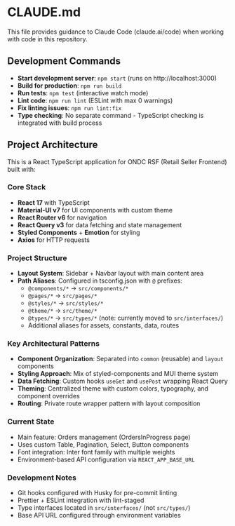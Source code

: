 # CLAUDE.md

This file provides guidance to Claude Code (claude.ai/code) when working with code in this repository.

## Development Commands

- **Start development server**: `npm start` (runs on http://localhost:3000)
- **Build for production**: `npm run build`
- **Run tests**: `npm test` (interactive watch mode)
- **Lint code**: `npm run lint` (ESLint with max 0 warnings)
- **Fix linting issues**: `npm run lint:fix`
- **Type checking**: No separate command - TypeScript checking is integrated with build process

## Project Architecture

This is a React TypeScript application for ONDC RSF (Retail Seller Frontend) built with:

### Core Stack
- **React 17** with TypeScript
- **Material-UI v7** for UI components with custom theme
- **React Router v6** for navigation
- **React Query v3** for data fetching and state management
- **Styled Components** + **Emotion** for styling
- **Axios** for HTTP requests

### Project Structure
- **Layout System**: Sidebar + Navbar layout with main content area
- **Path Aliases**: Configured in tsconfig.json with `@` prefixes:
  - `@components/*` → `src/components/*`
  - `@pages/*` → `src/pages/*`
  - `@styles/*` → `src/styles/*`
  - `@theme/*` → `src/theme/*`
  - `@types/*` → `src/types/*` (note: currently moved to `src/interfaces/`)
  - Additional aliases for assets, constants, data, routes

### Key Architectural Patterns
- **Component Organization**: Separated into `common` (reusable) and `layout` components
- **Styling Approach**: Mix of styled-components and MUI theme system
- **Data Fetching**: Custom hooks `useGet` and `usePost` wrapping React Query
- **Theming**: Centralized theme with custom colors, typography, and component overrides
- **Routing**: Private route wrapper pattern with layout composition

### Current State
- Main feature: Orders management (OrdersInProgress page)
- Uses custom Table, Pagination, Select, Button components
- Font integration: Inter font family with multiple weights
- Environment-based API configuration via `REACT_APP_BASE_URL`

### Development Notes
- Git hooks configured with Husky for pre-commit linting
- Prettier + ESLint integration with lint-staged
- Type interfaces located in `src/interfaces/` (not `src/types/`)
- Base API URL configured through environment variables